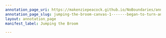 ```yaml
---
annotation_page_uri: https://makenziepeacock.github.io/NoBoundaries/annotations/jumping-the-broom-canvas-1-------began-to-turn-and-walk-away----.json
annotation_page_slug: jumping-the-broom-canvas-1-------began-to-turn-and-walk-away----
layout: annotation_page
manifest_label: Jumping the Broom

---
```

